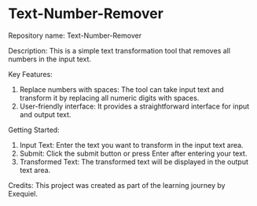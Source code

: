 # Text-Number-Remover

Repository name: Text-Number-Remover

Description: This is a simple text transformation tool that removes all numbers in the input text.

Key Features:
1) Replace numbers with spaces: The tool can take input text and transform it by replacing all numeric digits with spaces.
2) User-friendly interface: It provides a straightforward interface for input and output text.

Getting Started:
1) Input Text: Enter the text you want to transform in the input text area.
2) Submit: Click the submit button or press Enter after entering your text.
3) Transformed Text: The transformed text will be displayed in the output text area.

Credits: This project was created as part of the learning journey by Exequiel.

